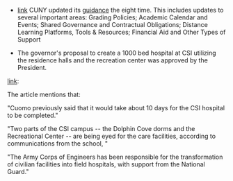 


* [link](/CUNY/3-28-guidance-8) CUNY updated its [guidance](https://www.cuny.edu/coronavirus/guidance-on-academic-continuity-to-campuses/) the eight time. This includes updates to several important areas: Grading Policies; Academic Calendar and Events; Shared Governance and Contractual Obligations; Distance Learning Platforms, Tools & Resources; Financial Aid and Other Types of Support

* The governor's proposal  to create a 1000 bed hospital at CSI utilizing the residence halls and the recreation center was approved by the President.

[link](https://www.silive.com/coronavirus/2020/03/cuomo-csi-field-hospital-approved-260-beds-at-south-beach-psych-for-coronavirus-fight.html):

The article mentions that:

"Cuomo previously said that it would take about 10 days for the CSI hospital to be completed."

"Two parts of the CSI campus -- the Dolphin Cove dorms and the Recreational Center -- are being eyed for the care facilities, according to communications from the school, "

"The Army Corps of Engineers has been responsible for the transformation of civilian facilities into field hospitals, with support from the National Guard."
